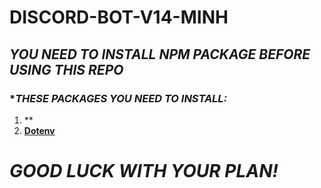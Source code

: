# DISCORD-BOT-V14-MINH 

## ***YOU NEED TO INSTALL NPM PACKAGE BEFORE USING THIS REPO***
### **THESE PACKAGES YOU NEED TO INSTALL:*
1. **
2. **[Dotenv](https://www.npmjs.com/package/dotenv)**
# ***GOOD LUCK WITH YOUR PLAN!***
